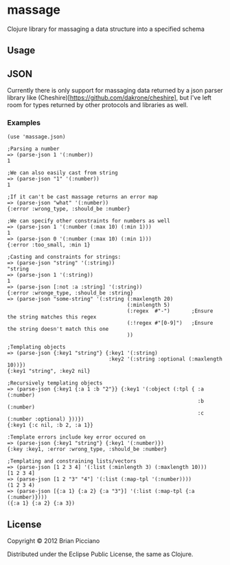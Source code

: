 # massage

Clojure library for massaging a data structure into a specified schema

## Usage

## JSON

Currently there is only support for massaging data returned by a json parser library like (Cheshire)[https://github.com/dakrone/cheshire], but I've left room
for types returned by other protocols and libraries as well.

### Examples

    (use 'massage.json)

    ;Parsing a number
    => (parse-json 1 '(:number))
    1 

    ;We can also easily cast from string
    => (parse-json "1" '(:number))
    1

    ;If it can't be cast massage returns an error map
    => (parse-json "what" '(:number))
    {:error :wrong_type, :should_be :number}

    ;We can specify other constraints for numbers as well
    => (parse-json 1 '(:number (:max 10) (:min 1)))
    1
    => (parse-json 0 '(:number (:max 10) (:min 1)))
    {:error :too_small, :min 1}

    ;Casting and constraints for strings:
    => (parse-json "string" '(:string))
    "string
    => (parse-json 1 '(:string))
    1
    => (parse-json [:not :a :string] '(:string))
    {:error :wronge_type, :should_be :string}
    => (parse-json "some-string" '(:string (:maxlength 20)
                                           (:minlength 5)
                                           (:regex  #"-")       ;Ensure the string matches this regex
                                           (:!regex #"[0-9]")   ;Ensure the string doesn't match this one
                                           ))

    ;Templating objects
    => (parse-json {:key1 "string"} {:key1 '(:string) 
                                     :key2 '(:string :optional (:maxlength 10))})
    {:key1 "string", :key2 nil}

    ;Recursively templating objects
    => (parse-json {:key1 {:a 1 :b "2"}} {:key1 '(:object (:tpl { :a (:number) 
                                                                  :b (:number) 
                                                                  :c (:number :optional) }))})
    {:key1 {:c nil, :b 2, :a 1}}

    :Template errors include key error occured on
    => (parse-json {:key1 "string"} {:key1 '(:number)})
    {:key :key1, :error :wrong_type, :should_be :number}

    ;Templating and constraining lists/vectors
    => (parse-json [1 2 3 4] '(:list (:minlength 3) (:maxlength 10)))
    [1 2 3 4]
    => (parse-json [1 2 "3" "4"] '(:list (:map-tpl '(:number))))
    (1 2 3 4)
    => (parse-json [{:a 1} {:a 2} {:a "3"}] '(:list (:map-tpl {:a (:number)})))
    ({:a 1} {:a 2} {:a 3})

## License

Copyright © 2012 Brian Picciano

Distributed under the Eclipse Public License, the same as Clojure.
